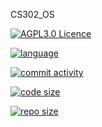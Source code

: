<!--
 * @Github: https://github.com/Certseeds
 * @Organization: SUSTech
 * @Author: nanoseeds
 * @Date: 2020-02-18 11:08:40
 * @LastEditors: nanoseeds
 * @LastEditTime: 2020-02-23 23:08:13
 -->
CS302_OS

[![AGPL3.0 Licence](https://img.shields.io/github/license/Certseeds/CS302_OS?color=%23FF3300)](https://opensource.org/licenses/AGPL-3.0)  

[![language](https://img.shields.io/github/languages/top/Certseeds/CS302_OS?color=%23330099)]() 

[![commit activity](https://img.shields.io/github/commit-activity/m/Certseeds/CS302_OS)](https://github.com/Certseeds/CS302_OS/commits/master) 

[![code size](https://img.shields.io/github/languages/code-size/Certseeds/CS302_OS?color=%230099CC)]() 

[![repo size](https://img.shields.io/github/repo-size/Certseeds/CS302_OS?color=%23CC9900)]()